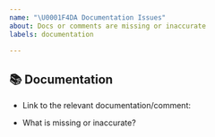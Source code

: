 ```yaml
---
name: "\U0001F4DA Documentation Issues"
about: Docs or comments are missing or inaccurate
labels: documentation

---
```


## 📚 Documentation

* Link to the relevant documentation/comment:

* What is missing or inaccurate?
